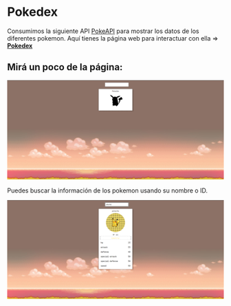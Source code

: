 # Pokedex

Consumimos la siguiente API [PokeAPI](https://pokeapi.co) para mostrar los datos de los diferentes pokemon.
Aquí tienes la página web para interactuar con ella => **[Pokedex](https://diegocorchuelo.github.io/Pokedex/)**

## Mirá un poco de la página:

![Pokedex](./Images/1.png)

Puedes buscar la información de los pokemon usando su nombre o ID.

![Pokedexpikachu](./Images/2.png)